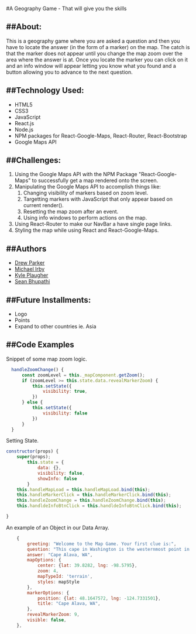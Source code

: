 #A Geography Game - That will give you the skills

##About:
---
This is a geography game where you are asked a question and then you have to locate the answer (in the form of a marker) on the map. The catch is that the marker does not appear until you change the map zoom over the area where the answer is at. Once you locate the marker you can click on it and an info window will appear letting you know what you found and a button allowing you to advance to the next question.

##Technology Used:
---
- HTML5
- CSS3
- JavaScript
- React.js
- Node.js
- NPM packages for React-Google-Maps, React-Router, React-Bootstrap
- Google Maps API

##Challenges:
---
1. Using the Google Maps API with the NPM Package "React-Google-Maps" to successfully get a map rendered onto the screen.
2. Manipulating the Google Maps API to accomplish things like:
	1. Changing visibility of markers based on zoom level.
	2. Targetting markers with JavaScript that only appear based on current render().
    3. Resetting the map zoom after an event.
    4. Using info windows to perform actions on the map.
3. Using React-Router to make our NavBar a have single page links.
4. Styling the map while using React and React-Google-Maps.

##Authors
---
* [Drew Parker](https://github.com/drewcoparker)
* [Michael Irby](https://github.com/optipwr)
* [Kyle Plaugher](https://github.com/Kaplaugher)
* [Sean Bhupathi](https://github.com/seanbhup)

##Future Installments:
---
- Logo
- Points
- Expand to other countries ie. Asia

##Code Examples
---
Snippet of some map zoom logic.

```javascript
  handleZoomChange() {
      const zoomLevel = this._mapComponent.getZoom();
      if (zoomLevel >= this.state.data.revealMarkerZoom) {
          this.setState({
              visibility: true,
          })
      } else {
          this.setState({
              visibility: false
          })
      }
  }
```

Setting State.

```javascript
constructor(props) {
    super(props);
        this.state = {
            data: {},
            visibility: false,
            showInfo: false
        }
    this.handleMapLoad = this.handleMapLoad.bind(this);
    this.handleMarkerClick = this.handleMarkerClick.bind(this);
    this.handleZoomChange = this.handleZoomChange.bind(this);
    this.handldeInfoBtnClick = this.handldeInfoBtnClick.bind(this);

}
```

An example of an Object in our Data Array.

```javascript
    {
        greeting: "Welcome to the Map Game. Your first clue is:",
        question: "This cape in Washington is the westernmost point in the lower 48 states.",
        answer: "Cape Alava, WA",
        mapOptions: {
            center: {lat: 39.8282, lng: -98.5795},
            zoom: 4,
            mapTypeId: 'terrain',
            styles: mapStyle
        },
        markerOptions: {
            position: {lat: 48.1647572, lng: -124.7331501},
            title: "Cape Alava, WA",
        },
        revealMarkerZoom: 9,
        visible: false,
    },
```